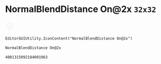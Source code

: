 # NormalBlendDistance On@2x `32x32`
<img src="/img/NormalBlendDistance%20On@2x.png" width=32 height=32>

``` CSharp
EditorGUIUtility.IconContent("NormalBlendDistance On@2x")
```
```
NormalBlendDistance On@2x
```
```
4001315092184091963
```
